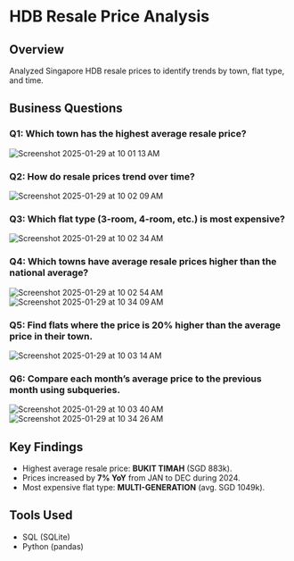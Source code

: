 # HDB Resale Price Analysis  

## Overview  

Analyzed Singapore HDB resale prices to identify trends by town, flat type, and time.  

## Business Questions

### Q1: Which town has the highest average resale price?

![Screenshot 2025-01-29 at 10 01 13 AM](https://github.com/user-attachments/assets/46851d09-8a49-4c79-ad2b-73f0c394975b)

### Q2: How do resale prices trend over time?

![Screenshot 2025-01-29 at 10 02 09 AM](https://github.com/user-attachments/assets/fbff03c3-af8e-4d54-83bd-df6a83a64142)

### Q3: Which flat type (3-room, 4-room, etc.) is most expensive?

![Screenshot 2025-01-29 at 10 02 34 AM](https://github.com/user-attachments/assets/f440bb13-7d30-4d56-8b57-7f75b2e52b11)

### Q4: Which towns have average resale prices higher than the national average?

![Screenshot 2025-01-29 at 10 02 54 AM](https://github.com/user-attachments/assets/9aef3685-df2f-4320-a8db-ea6f5c1b875a)
![Screenshot 2025-01-29 at 10 34 09 AM](https://github.com/user-attachments/assets/bb56d53d-b372-4e24-a8e9-00fc659dca32)


### Q5: Find flats where the price is 20% higher than the average price in their town.

![Screenshot 2025-01-29 at 10 03 14 AM](https://github.com/user-attachments/assets/39df2667-0bb6-47f1-b6b3-23cf68dbc79a)

### Q6: Compare each month’s average price to the previous month using subqueries.

![Screenshot 2025-01-29 at 10 03 40 AM](https://github.com/user-attachments/assets/e1296074-3149-453a-be56-1fa04738c0a7)
![Screenshot 2025-01-29 at 10 34 26 AM](https://github.com/user-attachments/assets/b53c859c-1b14-4aff-ae61-a07a5e8114c7)


## Key Findings  

- Highest average resale price: **BUKIT TIMAH** (SGD 883k).
- Prices increased by **7% YoY** from JAN to DEC during 2024.  
- Most expensive flat type: **MULTI-GENERATION** (avg. SGD 1049k).  

## Tools Used  

- SQL (SQLite)  
- Python (pandas)  
